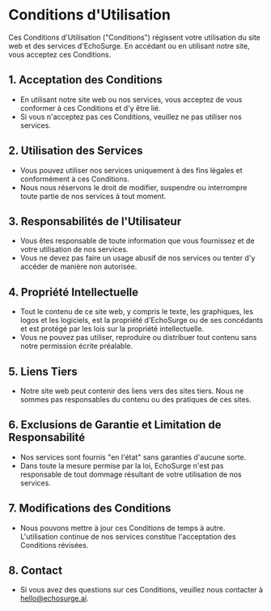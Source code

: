 # Conditions d'Utilisation

Ces Conditions d'Utilisation ("Conditions") régissent votre utilisation du site web et des services d'EchoSurge. En accédant ou en utilisant notre site, vous acceptez ces Conditions.

## 1. Acceptation des Conditions

- En utilisant notre site web ou nos services, vous acceptez de vous conformer à ces Conditions et d'y être lié.
- Si vous n'acceptez pas ces Conditions, veuillez ne pas utiliser nos services.

## 2. Utilisation des Services

- Vous pouvez utiliser nos services uniquement à des fins légales et conformément à ces Conditions.
- Nous nous réservons le droit de modifier, suspendre ou interrompre toute partie de nos services à tout moment.

## 3. Responsabilités de l'Utilisateur

- Vous êtes responsable de toute information que vous fournissez et de votre utilisation de nos services.
- Vous ne devez pas faire un usage abusif de nos services ou tenter d'y accéder de manière non autorisée.

## 4. Propriété Intellectuelle

- Tout le contenu de ce site web, y compris le texte, les graphiques, les logos et les logiciels, est la propriété d'EchoSurge ou de ses concédants et est protégé par les lois sur la propriété intellectuelle.
- Vous ne pouvez pas utiliser, reproduire ou distribuer tout contenu sans notre permission écrite préalable.

## 5. Liens Tiers

- Notre site web peut contenir des liens vers des sites tiers. Nous ne sommes pas responsables du contenu ou des pratiques de ces sites.

## 6. Exclusions de Garantie et Limitation de Responsabilité

- Nos services sont fournis "en l'état" sans garanties d'aucune sorte.
- Dans toute la mesure permise par la loi, EchoSurge n'est pas responsable de tout dommage résultant de votre utilisation de nos services.

## 7. Modifications des Conditions

- Nous pouvons mettre à jour ces Conditions de temps à autre. L'utilisation continue de nos services constitue l'acceptation des Conditions révisées.

## 8. Contact

- Si vous avez des questions sur ces Conditions, veuillez nous contacter à [hello@echosurge.ai](mailto:hello@echosurge.ai). 